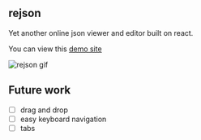 ## rejson

Yet another online json viewer and editor built on react.

You can view this [demo site][1]

![rejson gif][2]

## Future work

- [ ] drag and drop
- [ ] easy keyboard navigation
- [ ] tabs

[1]: https://junrui93.github.io/rejson
[2]: https://cloud.githubusercontent.com/assets/17476009/21167335/029ddcc4-c200-11e6-923b-c5096376ba90.gif
